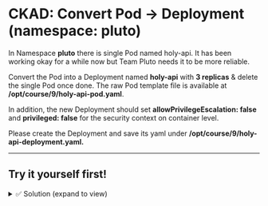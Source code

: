 # CKAD: Convert Pod → Deployment (namespace: pluto)

In Namespace **pluto** there is single Pod named holy-api. It has been working okay for a while now but Team Pluto needs it to be more reliable.

Convert the Pod into a Deployment named **holy-api** with **3 replicas** &  delete the single Pod once done. The raw Pod template file is available at **/opt/course/9/holy-api-pod.yaml**.

In addition, the new Deployment should set **allowPrivilegeEscalation: false** and **privileged: false** for the security context on container level.

Please create the Deployment and save its yaml under **/opt/course/9/holy-api-deployment.yaml.**

---

## Try it yourself first!

<details><summary> ✅ Solution (expand to view)</summary>
  
```bash
  
# Start from the raw Pod (already provided):
cat /opt/course/9/holy-api-pod.yaml

# Create a Deployment YAML from that Pod (edit to fit below spec) and save as:
touch /opt/course/9/holy-api-deployment.yaml
```

```yaml
apiVersion: apps/v1
kind: Deployment
metadata:
  name: holy-api
  namespace: pluto
  labels:
    app: holy-api
spec:
  replicas: 3
  selector:
    matchLabels:
      app: holy-api
  template:
    metadata:
      labels:
        app: holy-api
    spec:
      containers:
      - name: app
        image: busybox:1.31.0
        command: ["/bin/sh","-c","sleep 1d"]
        securityContext:
          allowPrivilegeEscalation: false
          privileged: false
#Save this file as /opt/course/9/holy-api-deployment.yaml, then:
```

```bash
kubectl -n pluto apply -f /opt/course/9/holy-api-deployment.yaml
kubectl -n pluto delete pod holy-api
kubectl -n pluto rollout status deploy/holy-api --timeout=120s
kubectl -n pluto get deploy holy-api -o wide
```
</details>






